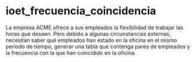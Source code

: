 # ioet_frecuencia_coincidencia
La empresa ACME ofrece a sus empleados la flexibilidad de trabajar las horas que deseen. Pero debido a algunas circunstancias externas, necesitan saber qué empleados han estado en la oficina en el mismo período de tiempo, generar una tabla que contenga pares de empleados y la frecuencia con la que han coincidido en la oficina.
